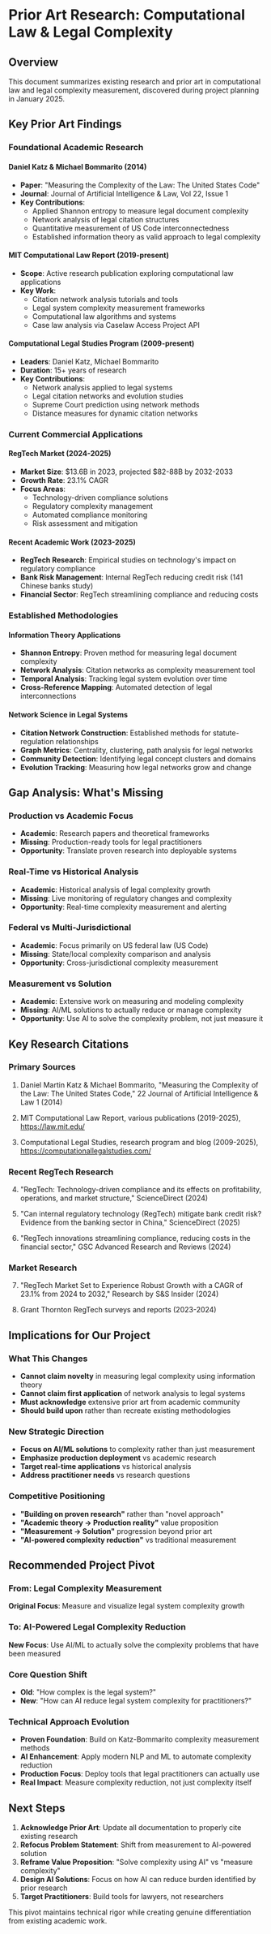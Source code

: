 # Prior Art Research: Computational Law & Legal Complexity

## Overview

This document summarizes existing research and prior art in computational law and legal complexity measurement, discovered during project planning in January 2025.

## Key Prior Art Findings

### Foundational Academic Research

#### Daniel Katz & Michael Bommarito (2014)
- **Paper**: "Measuring the Complexity of the Law: The United States Code"
- **Journal**: Journal of Artificial Intelligence & Law, Vol 22, Issue 1
- **Key Contributions**:
  - Applied Shannon entropy to measure legal document complexity
  - Network analysis of legal citation structures
  - Quantitative measurement of US Code interconnectedness
  - Established information theory as valid approach to legal complexity

#### MIT Computational Law Report (2019-present)
- **Scope**: Active research publication exploring computational law applications
- **Key Work**:
  - Citation network analysis tutorials and tools
  - Legal system complexity measurement frameworks  
  - Computational law algorithms and systems
  - Case law analysis via Caselaw Access Project API

#### Computational Legal Studies Program (2009-present)
- **Leaders**: Daniel Katz, Michael Bommarito
- **Duration**: 15+ years of research
- **Key Contributions**:
  - Network analysis applied to legal systems
  - Legal citation networks and evolution studies
  - Supreme Court prediction using network methods
  - Distance measures for dynamic citation networks

### Current Commercial Applications

#### RegTech Market (2024-2025)
- **Market Size**: $13.6B in 2023, projected $82-88B by 2032-2033
- **Growth Rate**: 23.1% CAGR
- **Focus Areas**:
  - Technology-driven compliance solutions
  - Regulatory complexity management
  - Automated compliance monitoring
  - Risk assessment and mitigation

#### Recent Academic Work (2023-2025)
- **RegTech Research**: Empirical studies on technology's impact on regulatory compliance
- **Bank Risk Management**: Internal RegTech reducing credit risk (141 Chinese banks study)
- **Financial Sector**: RegTech streamlining compliance and reducing costs

### Established Methodologies

#### Information Theory Applications
- **Shannon Entropy**: Proven method for measuring legal document complexity
- **Network Analysis**: Citation networks as complexity measurement tool
- **Temporal Analysis**: Tracking legal system evolution over time
- **Cross-Reference Mapping**: Automated detection of legal interconnections

#### Network Science in Legal Systems
- **Citation Network Construction**: Established methods for statute-regulation relationships
- **Graph Metrics**: Centrality, clustering, path analysis for legal networks  
- **Community Detection**: Identifying legal concept clusters and domains
- **Evolution Tracking**: Measuring how legal networks grow and change

## Gap Analysis: What's Missing

### Production vs Academic Focus
- **Academic**: Research papers and theoretical frameworks
- **Missing**: Production-ready tools for legal practitioners
- **Opportunity**: Translate proven research into deployable systems

### Real-Time vs Historical Analysis  
- **Academic**: Historical analysis of legal complexity growth
- **Missing**: Live monitoring of regulatory changes and complexity
- **Opportunity**: Real-time complexity measurement and alerting

### Federal vs Multi-Jurisdictional
- **Academic**: Focus primarily on US federal law (US Code)
- **Missing**: State/local complexity comparison and analysis
- **Opportunity**: Cross-jurisdictional complexity measurement

### Measurement vs Solution
- **Academic**: Extensive work on measuring and modeling complexity
- **Missing**: AI/ML solutions to actually reduce or manage complexity
- **Opportunity**: Use AI to solve the complexity problem, not just measure it

## Key Research Citations

### Primary Sources
1. Daniel Martin Katz & Michael Bommarito, "Measuring the Complexity of the Law: The United States Code," 22 Journal of Artificial Intelligence & Law 1 (2014)

2. MIT Computational Law Report, various publications (2019-2025), https://law.mit.edu/

3. Computational Legal Studies, research program and blog (2009-2025), https://computationallegalstudies.com/

### Recent RegTech Research
4. "RegTech: Technology-driven compliance and its effects on profitability, operations, and market structure," ScienceDirect (2024)

5. "Can internal regulatory technology (RegTech) mitigate bank credit risk? Evidence from the banking sector in China," ScienceDirect (2025)

6. "RegTech innovations streamlining compliance, reducing costs in the financial sector," GSC Advanced Research and Reviews (2024)

### Market Research
7. "RegTech Market Set to Experience Robust Growth with a CAGR of 23.1% from 2024 to 2032," Research by S&S Insider (2024)

8. Grant Thornton RegTech surveys and reports (2023-2024)

## Implications for Our Project

### What This Changes
- **Cannot claim novelty** in measuring legal complexity using information theory
- **Cannot claim first application** of network analysis to legal systems
- **Must acknowledge** extensive prior art from academic community
- **Should build upon** rather than recreate existing methodologies

### New Strategic Direction
- **Focus on AI/ML solutions** to complexity rather than just measurement
- **Emphasize production deployment** vs academic research
- **Target real-time applications** vs historical analysis
- **Address practitioner needs** vs research questions

### Competitive Positioning
- **"Building on proven research"** rather than "novel approach"
- **"Academic theory → Production reality"** value proposition
- **"Measurement → Solution"** progression beyond prior art
- **"AI-powered complexity reduction"** vs traditional measurement

## Recommended Project Pivot

### From: Legal Complexity Measurement
**Original Focus**: Measure and visualize legal system complexity growth

### To: AI-Powered Legal Complexity Reduction
**New Focus**: Use AI/ML to actually solve the complexity problems that have been measured

### Core Question Shift
- **Old**: "How complex is the legal system?"
- **New**: "How can AI reduce legal system complexity for practitioners?"

### Technical Approach Evolution
- **Proven Foundation**: Build on Katz-Bommarito complexity measurement methods
- **AI Enhancement**: Apply modern NLP and ML to automate complexity reduction
- **Production Focus**: Deploy tools that legal practitioners can actually use
- **Real Impact**: Measure complexity reduction, not just complexity itself

## Next Steps

1. **Acknowledge Prior Art**: Update all documentation to properly cite existing research
2. **Refocus Problem Statement**: Shift from measurement to AI-powered solution  
3. **Reframe Value Proposition**: "Solve complexity using AI" vs "measure complexity"
4. **Design AI Solutions**: Focus on how AI can reduce burden identified by prior research
5. **Target Practitioners**: Build tools for lawyers, not researchers

This pivot maintains technical rigor while creating genuine differentiation from existing academic work.